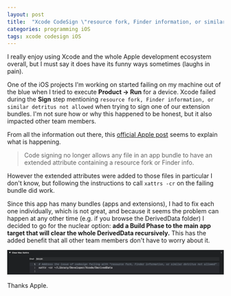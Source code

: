 ```yaml
---
layout: post
title:  "Xcode CodeSign \"resource fork, Finder information, or similar detritus not allowed\""
categories: programming iOS 
tags: xcode codesign iOS 
---
```


I really enjoy using Xcode and the whole Apple development ecosystem overall, but I must say it does have its funny ways sometimes (laughs in pain).

One of the iOS projects I'm working on started failing on my machine out of the blue when I tried to execute **Product -> Run** for a device. 
Xcode failed during the **Sign** step mentioning `resource fork, Finder information, or similar detritus not allowed` when trying to sign one of our extension bundles. I'm not sure how or why this happened to be honest, but it also impacted other team members.

 From all the information out there, this [official Apple post](https://developer.apple.com/library/archive/qa/qa1940/_index.html) seems to explain what is happening.

 > Code signing no longer allows any file in an app bundle to have an extended attribute containing a resource fork or Finder info.

 However the extended attributes were added to those files in particular I don't know, but following the instructions to call `xattrs -cr` on the failing bundle did work.
 
 Since this app has many bundles (apps and extensions), I had to fix each one individually, which is not great, and because it seems the problem can happen at any other time (e.g. if you browse the DerivedData folder) I decided to go for the nuclear option: **add a Build Phase to the main app target that will clear the whole DerivedData recursively.**
 This has the added benefit that all other team members don't have to worry about it. 

![Clear Mac Xattrs](/assets/xcode-xattrs-build-phase.png)

Thanks Apple.